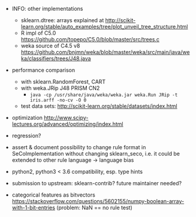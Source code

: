 - INFO: other implementations
    - sklearn.dtree: arrays explained at <http://scikit-learn.org/stable/auto_examples/tree/plot_unveil_tree_structure.html>
    - R impl of C5.0 <https://github.com/topepo/C5.0/blob/master/src/trees.c>
    - weka source of C4.5 v8 <https://github.com/bnjmn/weka/blob/master/weka/src/main/java/weka/classifiers/trees/J48.java>

- performance comparison
    - with sklearn.RandomForest, CART
    - with weka.JRip J48 PRISM CN2
        - `java -cp /usr/share/java/weka/weka.jar weka.Run JRip -t iris.arff -no-cv -O 0`
    - test data sets: <http://scikit-learn.org/stable/datasets/index.html>

- optimization <http://www.scipy-lectures.org/advanced/optimizing/index.html>

- regression?
- assert & document possibility to change rule format in SeCoImplementation
    without changing sklearn_seco, i.e. it could be extended to other rule
    language → language bias

- python2, python3 < 3.6 compatibility, esp. type hints
- submission to upstream: sklearn-contrib? future maintainer needed?

- categorical features as bitvectors <https://stackoverflow.com/questions/5602155/numpy-boolean-array-with-1-bit-entries>
    (problem: NaN == no rule test)
